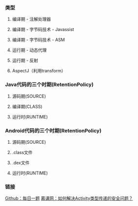 ### 类型

1. 编译期 - 注解处理器

2. 编译期 - 字节码技术 - Javassist

3. 编译期 - 字节码技术 - ASM

4. 运行期 - 动态代理

5. 运行期 - 反射

6. AspectJ（利用transform）



### Java代码的三个时期(RetentionPolicy)

1. 源码期(SOURCE)

2. 编译期(CLASS)

3. 运行时(RUNTIME)

### Android代码的三个时期(RetentionPolicy)

1. 源码期(SOURCE)

2. .class文件

3. .dex文件

4. 运行时(RUNTIME)


### 链接

[Github：每日一题](https://github.com/Moosphan/Android-Daily-Interview/issues/179)
[慕课网：如何解决Activity类型传递的安全问题？](https://coding.m.imooc.com/learn?cid=317&mid=22302)